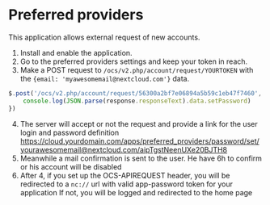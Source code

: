 # Preferred providers

This application allows external request of new accounts.

1. Install and enable the application.
2. Go to the preferred providers settings and keep your token in reach.
3. Make a POST request to `/ocs/v2.php/account/request/YOURTOKEN` with the `{email: 'myawesomemail@nextcloud.com'}` data.

``` js
$.post('/ocs/v2.php/account/request/56300a2bf7e06894a5b59c1eb47f7460', {email:'myawesomemail@nextcloud.com'}).complete((response) => {
    console.log(JSON.parse(response.responseText).data.setPassword)
})
```

4. The server will accept or not the request and provide a link for the user login and password definition https://cloud.yourdomain.com/apps/preferred_providers/password/set/yourawesomemail@nextcloud.com/aipTgstNeenUXe20BJTH8
5. Meanwhile a mail confirmation is sent to the user. He have 6h to confirm or his account will be disabled
6. After 4, if you set up the OCS-APIREQUEST header, you will be redirected to a `nc://` url with valid app-password token for your application
   If not, you will be logged and redirected to the home page
